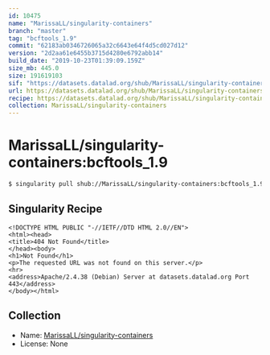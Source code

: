 ```yaml
---
id: 10475
name: "MarissaLL/singularity-containers"
branch: "master"
tag: "bcftools_1.9"
commit: "62183ab0346726065a32c6643e64f4d5cd027d12"
version: "2d2aa61e6455b3715d4280e6792abb14"
build_date: "2019-10-23T01:39:09.159Z"
size_mb: 445.0
size: 191619103
sif: "https://datasets.datalad.org/shub/MarissaLL/singularity-containers/bcftools_1.9/2019-10-23-62183ab0-2d2aa61e/2d2aa61e6455b3715d4280e6792abb14.sif"
url: https://datasets.datalad.org/shub/MarissaLL/singularity-containers/bcftools_1.9/2019-10-23-62183ab0-2d2aa61e/
recipe: https://datasets.datalad.org/shub/MarissaLL/singularity-containers/bcftools_1.9/2019-10-23-62183ab0-2d2aa61e/Singularity
collection: MarissaLL/singularity-containers
---
```


# MarissaLL/singularity-containers:bcftools_1.9

```bash
$ singularity pull shub://MarissaLL/singularity-containers:bcftools_1.9
```

## Singularity Recipe

```singularity
<!DOCTYPE HTML PUBLIC "-//IETF//DTD HTML 2.0//EN">
<html><head>
<title>404 Not Found</title>
</head><body>
<h1>Not Found</h1>
<p>The requested URL was not found on this server.</p>
<hr>
<address>Apache/2.4.38 (Debian) Server at datasets.datalad.org Port 443</address>
</body></html>
```

## Collection

 - Name: [MarissaLL/singularity-containers](https://github.com/MarissaLL/singularity-containers)
 - License: None

